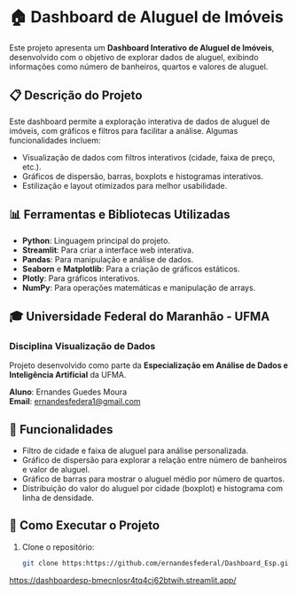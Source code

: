 # 🏠 Dashboard de Aluguel de Imóveis

Este projeto apresenta um **Dashboard Interativo de Aluguel de Imóveis**, desenvolvido com o objetivo de explorar dados de aluguel, exibindo informações como número de banheiros, quartos e valores de aluguel.

## 📋 Descrição do Projeto

Este dashboard permite a exploração interativa de dados de aluguel de imóveis, com gráficos e filtros para facilitar a análise. Algumas funcionalidades incluem:
- Visualização de dados com filtros interativos (cidade, faixa de preço, etc.).
- Gráficos de dispersão, barras, boxplots e histogramas interativos.
- Estilização e layout otimizados para melhor usabilidade.

## 📊 Ferramentas e Bibliotecas Utilizadas

- **Python**: Linguagem principal do projeto.
- **Streamlit**: Para criar a interface web interativa.
- **Pandas**: Para manipulação e análise de dados.
- **Seaborn** e **Matplotlib**: Para a criação de gráficos estáticos.
- **Plotly**: Para gráficos interativos.
- **NumPy**: Para operações matemáticas e manipulação de arrays.

## 🎓 Universidade Federal do Maranhão - UFMA
###  **Disciplina** Visualização de Dados

Projeto desenvolvido como parte da **Especialização em Análise de Dados e Inteligência Artificial** da UFMA.

**Aluno**: Ernandes Guedes Moura  
**Email**: [ernandesfedera1@gmail.com](mailto:ernandesfedera1@gmail.com)

## 📝 Funcionalidades

- Filtro de cidade e faixa de aluguel para análise personalizada.
- Gráfico de dispersão para explorar a relação entre número de banheiros e valor de aluguel.
- Gráfico de barras para mostrar o aluguel médio por número de quartos.
- Distribuição do valor do aluguel por cidade (boxplot) e histograma com linha de densidade.

## 🚀 Como Executar o Projeto

1. Clone o repositório:
   ```bash
   git clone https:https://github.com/ernandesfederal/Dashboard_Esp.git
https://dashboardesp-bmecnlosr4tq4cj62btwih.streamlit.app/

